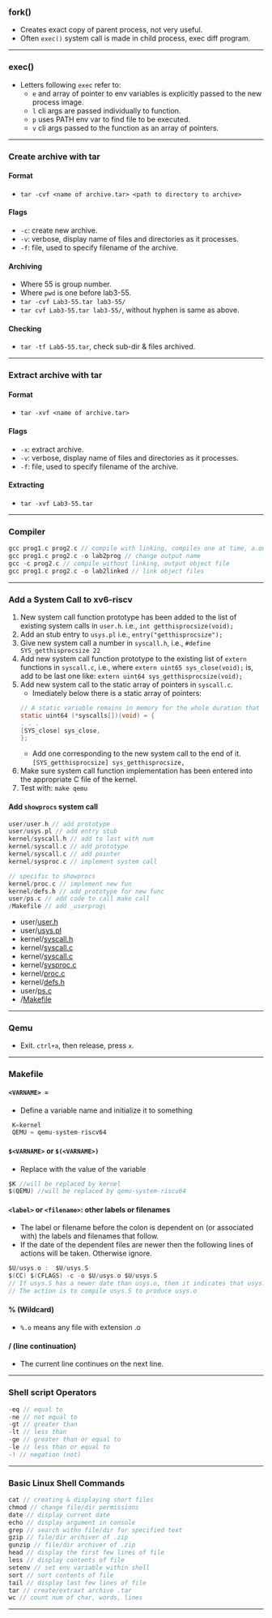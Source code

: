 ### __fork()__
- Creates exact copy of parent process, not very useful.
- Often `exec()` system call is made in child process, exec diff program.
--------------------------------------------------
### __exec()__
- Letters following `exec` refer to:
    - `e` and array of pointer to env variables is explicitly passed to the new process image.
    - `l` cli args are passed individually to function.
    - `p` uses PATH env var to find file to be executed.
    - `v` cli args passed to the function as an array of pointers.
--------------------------------------------------
### __Create archive with tar__
#### Format
- `tar -cvf <name of archive.tar> <path to directory to archive>`

#### Flags
- `-c`: create new archive.
- `-v`: verbose, display name of files and directories as it processes.
- `-f`: file, used to specify filename of the archive.

#### Archiving
- Where 55 is group number.
- Where `pwd` is one before lab3-55.
- `tar -cvf Lab3-55.tar lab3-55/`
- `tar cvf Lab3-55.tar lab3-55/`, without hyphen is same as above.

#### Checking
- `tar -tf Lab5-55.tar`, check sub-dir & files archived.
--------------------------------------------------
### __Extract archive with tar__
#### Format
- `tar -xvf <name of archive.tar>`

#### Flags
- `-x`: extract archive.
- `-v`: verbose, display name of files and directories as it processes.
- `-f`: file, used to specify filename of the archive.

#### Extracting
- `tar -xvf Lab3-55.tar`
--------------------------------------------------
### __Compiler__
```c
gcc prog1.c prog2.c // compile with linking, compiles one at time, a.out
gcc prog1.c prog2.c -o lab2prog // change output name
gcc -c prog2.c // compile without linking, output object file
gcc prog1.c prog2.c -o lab2linked // link object files
```
--------------------------------------------------
### __Add a System Call to xv6-riscv__
1. New system call function prototype has been added to the list of existing system calls in `user.h`. i.e., `int getthisprocsize(void);`
2. Add an stub entry to `usys.pl` i.e., `entry("getthisprocsize");`
3. Give new system call a number in `syscall.h`, i.e., `#define SYS_getthisprocsize 22`
4. Add new system call function prototype to the existing list of `extern` functions in `syscall.c`, i.e., where `extern uint65 sys_close(void);` is, add to be last one like: `extern uint64 sys_getthisprocsize(void);`
5. Add new system call to the static array of pointers in `syscall.c`.
    - Imediately below there is a static array of pointers:
    ```c
    // A static variable remains in memory for the whole duration that the program is running. 
    static uint64 (*syscalls[])(void) = {
    . . .
    [SYS_close] sys_close,
    };
    ```
    - Add one corresponding to the new system call to the end of it. `[SYS_getthisprocsize] sys_getthisprocsize,`
6. Make sure system call function implementation has been entered into the appropriate C file of the kernel.
7. Test with: `make qemu`

#### Add `showprocs` system call
```c
user/user.h // add prototype
user/usys.pl // add entry stub
kernel/syscall.h // add to last with num
kernel/syscall.c // add prototype
kernel/syscall.c // add pointer
kernel/sysproc.c // implement system call

// specific to showprocs
kernel/proc.c // implement new fun
kernel/defs.h // add prototype for new func
user/ps.c // add code to call make call
/Makefile // add _userprog\
```
- user/[user.h][user_h]
- user/[usys.pl][usys_pl]
- kernel/[syscall.h][syscall_h]
- kernel/[syscall.c][syscall_c]
- kernel/[syscall.c][syscall_c]
- kernel/[sysproc.c][sysproc_c]
- kernel/[proc.c][proc_c]
- kernel/[defs.h][defs_h]
- user/[ps.c][ps_c]
- /[Makefile][Makefile_]

[user_h]: https://github.com/coriandar/operatingSystems/blob/main/assignments/lab4-55/xv6-riscv/user/user.h
[usys_pl]: https://github.com/coriandar/operatingSystems/blob/main/assignments/lab4-55/xv6-riscv/user/usys.pl
[syscall_h]: https://github.com/coriandar/operatingSystems/blob/main/assignments/lab4-55/xv6-riscv/kernel/syscall.h
[syscall_c]: https://github.com/coriandar/operatingSystems/blob/main/assignments/lab4-55/xv6-riscv/kernel/syscall.c
[sysproc_c]: https://github.com/coriandar/operatingSystems/blob/main/assignments/lab4-55/xv6-riscv/kernel/sysproc.c
[proc_c]: https://github.com/coriandar/operatingSystems/blob/main/assignments/lab4-55/xv6-riscv/kernel/proc.c
[defs_h]: https://github.com/coriandar/operatingSystems/blob/main/assignments/lab4-55/xv6-riscv/kernel/defs.h
[ps_c]: https://github.com/coriandar/operatingSystems/blob/main/assignments/lab4-55/xv6-riscv/user/ps.c
[Makefile_]: https://github.com/coriandar/operatingSystems/blob/main/assignments/lab4-55/xv6-riscv/Makefile
--------------------------------------------------
### __Qemu__
- Exit. `ctrl+a`, then release, press `x`.
--------------------------------------------------
### __Makefile__
#### `<VARNAME> =`
- Define a variable name and initialize it to something
```c
 K=kernel
 QEMU = qemu-system-riscv64
```

#### `$<VARNAME>` or `$(<VARNAME>)`
- Replace with the value of the variable
```c
$K //will be replaced by kernel
$(QEMU) //will be replaced by qemu-system-riscv64
```

#### `<label>` or `<filename>`: other labels or filenames
- The label or filename before the colon is dependent on (or associated with) the labels and filenames that follow.
- If the date of the dependent files are newer then the following lines of actions will be taken. Otherwise ignore.
```c
$U/usys.o :  $U/usys.S
$(CC) $(CFLAGS) -c -o $U/usys.o $U/usys.S
// If usys.S has a newer date than usys.o, then it indicates that usys.o is out-of-date.
// The action is to compile usys.S to produce usys.o 
```

#### % (Wildcard)
- `%.o` means any file with extension .o

#### / (line continuation)
- The current line continues on the next line.
--------------------------------------------------
### __Shell script Operators__
```java
-eq // equal to
-ne // not equal to
-gt // greater than
-lt // less than
-ge // greater than or equal to
-le // less than or equal to
-! // negation (not)
```
--------------------------------------------------
### __Basic Linux Shell Commands__
```js
cat // creating & displaying short files
chmod // change file/dir permissions
date // display current date
echo // display argument in console
grep // search withn file/dir for specified text
gzip // file/dir archiver of .zip
gunzip // file/dir archiver of .zip
head // display the first few lines of file
less // display contents of file
setenv // set env variable within shell
sort // sort contents of file
tail // display last few lines of file
tar // create/extraxt archive .tar
wc // count num of char, words, lines
```
--------------------------------------------------